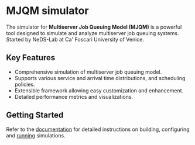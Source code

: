 # MJQM simulator
The simulator for **Multiserver Job Queuing Model (MJQM)** is a powerful tool designed to simulate and analyze multiserver job queuing systems.
Started by NeDS-Lab at Ca' Foscari University of Venice.

## Key Features

- Comprehensive simulation of multiserver job queuing model.
- Supports various service and arrival time distributions, and scheduling policies.
- Extensible framework allowing easy customization and enhancement.
- Detailed performance metrics and visualizations.

## Getting Started

Refer to the [documentation](https://neds-lab.github.io/mjqm-simulator/) for detailed instructions on building, configuring and [running](https://neds-lab.github.io/mjqm-simulator/#/run) simulations.

<!-- TBD: License, bibtex/doi references -->

